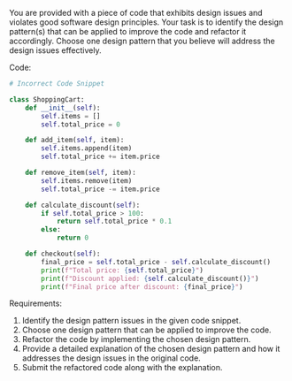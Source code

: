 You are provided with a piece of code that exhibits design issues and violates good software design principles. Your task is to identify the design pattern(s) that can be applied to improve the code and refactor it accordingly. Choose one design pattern that you believe will address the design issues effectively.

Code:
```python
# Incorrect Code Snippet

class ShoppingCart:
    def __init__(self):
        self.items = []
        self.total_price = 0

    def add_item(self, item):
        self.items.append(item)
        self.total_price += item.price

    def remove_item(self, item):
        self.items.remove(item)
        self.total_price -= item.price

    def calculate_discount(self):
        if self.total_price > 100:
            return self.total_price * 0.1
        else:
            return 0

    def checkout(self):
        final_price = self.total_price - self.calculate_discount()
        print(f"Total price: {self.total_price}")
        print(f"Discount applied: {self.calculate_discount()}")
        print(f"Final price after discount: {final_price}")
```

Requirements:
1. Identify the design pattern issues in the given code snippet.
2. Choose one design pattern that can be applied to improve the code.
3. Refactor the code by implementing the chosen design pattern.
4. Provide a detailed explanation of the chosen design pattern and how it addresses the design issues in the original code.
5. Submit the refactored code along with the explanation.
